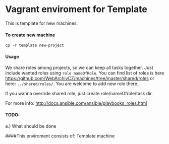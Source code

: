 # Vagrant enviroment for Template

This is template for new machines. 

#### To create new machine
```
cp -r template new-project
```

#### Usage
We share roles among projects, so we can keep all tasks together. Just include wanted roles using ```role nameOfRole```. You can find list of roles is here https://github.com/WebArchivCZ/machines/tree/master/shared/roles or here: ```../shared/roles/```. You are welcome to add new role there.

If you wanna override shared role, just create role/nameOfrole/task dir. 

For more info: http://docs.ansible.com/ansible/playbooks_roles.html

#### TODO: 
a.) What should be done

####This enviroment consists of: 
Template machine
